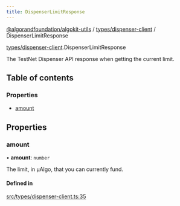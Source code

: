 ```yaml
---
title: DispenserLimitResponse
---
```


[@algorandfoundation/algokit-utils](/reference/algokit-utils-ts/api/readme/) / [types/dispenser-client](/reference/algokit-utils-ts/api/modules/types_dispenser_client/) / DispenserLimitResponse

[types/dispenser-client](/reference/algokit-utils-ts/api/modules/types_dispenser_client/).DispenserLimitResponse

The TestNet Dispenser API response when getting the current limit.

## Table of contents

### Properties

- [amount](#amount)

## Properties

### amount

• **amount**: `number`

The limit, in µAlgo, that you can currently fund.

#### Defined in

[src/types/dispenser-client.ts:35](https://github.com/algorandfoundation/algokit-utils-ts/blob/main/src/types/dispenser-client.ts#L35)
